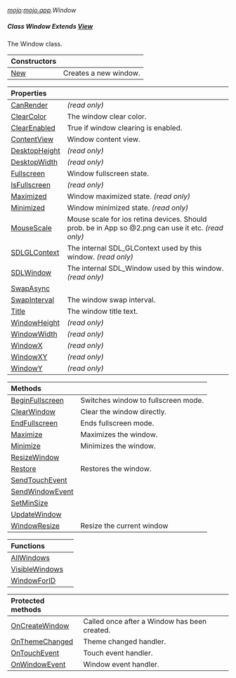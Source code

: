 _[mojo](../../modules/mojo/mojo-module.md):[mojo.app](../../modules/mojo/mojo-app.md).Window_
##### Class Window Extends [View](../../modules/mojo/mojo-app-view.md)
The Window class.

| Constructors | |
|:---|:---|
| [New](mojo-app-window-new.md) | Creates a new window. |

| Properties | |
|:---|:---|
| [CanRender](mojo-app-window-canrender.md) |  _(read only)_ |
| [ClearColor](mojo-app-window-clearcolor.md) | The window clear color. |
| [ClearEnabled](mojo-app-window-clearenabled.md) | True if window clearing is enabled. |
| [ContentView](mojo-app-window-contentview.md) | Window content view. |
| [DesktopHeight](mojo-app-window-desktopheight.md) |  _(read only)_ |
| [DesktopWidth](mojo-app-window-desktopwidth.md) |  _(read only)_ |
| [Fullscreen](mojo-app-window-fullscreen.md) | Window fullscreen state. |
| [IsFullscreen](mojo-app-window-isfullscreen.md) |  _(read only)_ |
| [Maximized](mojo-app-window-maximized.md) | Window maximized state. _(read only)_ |
| [Minimized](mojo-app-window-minimized.md) | Window minimized state. _(read only)_ |
| [MouseScale](mojo-app-window-mousescale.md) |  Mouse scale for ios retina devices. Should prob. be in App so @2.png can use it etc. _(read only)_ |
| [SDLGLContext](mojo-app-window-sdlglcontext.md) |  The internal SDL_GLContext used by this window. _(read only)_ |
| [SDLWindow](mojo-app-window-sdlwindow.md) |  The internal SDL_Window used by this window. _(read only)_ |
| [SwapAsync](mojo-app-window-swapasync.md) |  |
| [SwapInterval](mojo-app-window-swapinterval.md) | The window swap interval. |
| [Title](mojo-app-window-title.md) | The window title text. |
| [WindowHeight](mojo-app-window-windowheight.md) |  _(read only)_ |
| [WindowWidth](mojo-app-window-windowwidth.md) |  _(read only)_ |
| [WindowX](mojo-app-window-windowx.md) |  _(read only)_ |
| [WindowXY](mojo-app-window-windowxy.md) |  _(read only)_ |
| [WindowY](mojo-app-window-windowy.md) |  _(read only)_ |

| Methods | |
|:---|:---|
| [BeginFullscreen](mojo-app-window-beginfullscreen.md) | Switches window to fullscreen mode. |
| [ClearWindow](mojo-app-window-clearwindow.md) | Clear the window directly. |
| [EndFullscreen](mojo-app-window-endfullscreen.md) | Ends fullscreen mode. |
| [Maximize](mojo-app-window-maximize.md) | Maximizes the window. |
| [Minimize](mojo-app-window-minimize.md) | Minimizes the window. |
| [ResizeWindow](mojo-app-window-resizewindow.md) |  |
| [Restore](mojo-app-window-restore.md) | Restores the window. |
| [SendTouchEvent](mojo-app-window-sendtouchevent.md) |  |
| [SendWindowEvent](mojo-app-window-sendwindowevent.md) |  |
| [SetMinSize](mojo-app-window-setminsize.md) |  |
| [UpdateWindow](mojo-app-window-updatewindow.md) |  |
| [WindowResize](mojo-app-window-windowresize.md) | Resize the current window |

| Functions | |
|:---|:---|
| [AllWindows](mojo-app-window-allwindows.md) |  |
| [VisibleWindows](mojo-app-window-visiblewindows.md) |  |
| [WindowForID](mojo-app-window-windowforid.md) |  |

| Protected methods | |
|:---|:---|
| [OnCreateWindow](mojo-app-window-oncreatewindow.md) | Called once after a Window has been created. |
| [OnThemeChanged](mojo-app-window-onthemechanged.md) | Theme changed handler. |
| [OnTouchEvent](mojo-app-window-ontouchevent.md) | Touch event handler. |
| [OnWindowEvent](mojo-app-window-onwindowevent.md) | Window event handler. |
